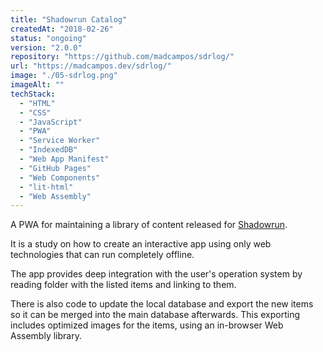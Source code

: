```yaml
---
title: "Shadowrun Catalog"
createdAt: "2018-02-26"
status: "ongoing"
version: "2.0.0"
repository: "https://github.com/madcampos/sdrlog/"
url: "https://madcampos.dev/sdrlog/"
image: "./05-sdrlog.png"
imageAlt: ""
techStack:
  - "HTML"
  - "CSS"
  - "JavaScript"
  - "PWA"
  - "Service Worker"
  - "IndexedDB"
  - "Web App Manifest"
  - "GitHub Pages"
  - "Web Components"
  - "lit-html"
  - "Web Assembly"
---
```

A PWA for maintaining a library of content released for [Shadowrun](https://en.wikipedia.org/wiki/Shadowrun).

It is a study on how to create an interactive app using only web technologies that can run completely offline.

The app provides deep integration with the user's operation system by reading folder with the listed items and linking to them.

There is also code to update the local database and export the new items so it can be merged into the main database afterwards. This exporting includes optimized images for the items, using an in-browser Web Assembly library.
